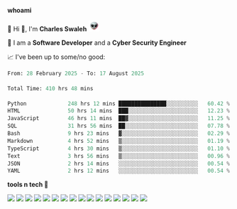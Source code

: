 **whoami**

🤪 Hi 👋, I'm **Charles Swaleh** <img src="alien.gif" height="25px">

🤖 I am a **Software Developer** and a **Cyber Security Engineer**

📈 I've been up to some/no good:

<!--START_SECTION:waka-->

```python
From: 28 February 2025 - To: 17 August 2025

Total Time: 410 hrs 48 mins

Python             248 hrs 12 mins ███████████████░░░░░░░░░░   60.42 %
HTML               50 hrs 14 mins  ███░░░░░░░░░░░░░░░░░░░░░░   12.23 %
JavaScript         46 hrs 11 mins  ██▓░░░░░░░░░░░░░░░░░░░░░░   11.25 %
SQL                31 hrs 56 mins  ██░░░░░░░░░░░░░░░░░░░░░░░   07.78 %
Bash               9 hrs 23 mins   ▓░░░░░░░░░░░░░░░░░░░░░░░░   02.29 %
Markdown           4 hrs 52 mins   ▒░░░░░░░░░░░░░░░░░░░░░░░░   01.19 %
TypeScript         4 hrs 30 mins   ▒░░░░░░░░░░░░░░░░░░░░░░░░   01.10 %
Text               3 hrs 56 mins   ▒░░░░░░░░░░░░░░░░░░░░░░░░   00.96 %
JSON               2 hrs 14 mins   ░░░░░░░░░░░░░░░░░░░░░░░░░   00.54 %
YAML               2 hrs 12 mins   ░░░░░░░░░░░░░░░░░░░░░░░░░   00.54 %
```

<!--END_SECTION:waka-->


**tools n tech 🔭**

![](https://img.shields.io/badge/OS-Linux-informational?style=flat&logo=linux&logoColor=white&color=800020)
![](https://img.shields.io/badge/Code-JavaScript-informational?style=flat&logo=javascript&logoColor=white&color=800020)
![](https://img.shields.io/badge/Code-Python-informational?style=flat&logo=python&logoColor=white&color=800020)
![](https://img.shields.io/badge/Code-C-informational?style=flat&logo=c&logoColor=white&color=800020)
![](https://img.shields.io/badge/Code-Ruby-informational?style=flat&logo=ruby&logoColor=white&color=800020)
![](https://img.shields.io/badge/Code-Go-informational?style=flat&logo=go&logoColor=white&color=800020)
![](https://img.shields.io/badge/Framework-React-informational?style=flat&logo=react&logoColor=white&color=800020)
![](https://img.shields.io/badge/Framework-Django-informational?style=flat&logo=django&logoColor=white&color=800020)
![](https://img.shields.io/badge/Framework-Flask-informational?style=flat&logo=flask&logoColor=white&color=800020)
![](https://img.shields.io/badge/Framework-Rails-informational?style=flat&logo=Ruby&logoColor=white&color=800020)
![](https://img.shields.io/badge/Shell-Bash-informational?style=flat&logo=gnu-bash&logoColor=white&color=800020)
![](https://img.shields.io/badge/DB-PostgreSQL-informational?style=flat&logo=postgresql&logoColor=white&color=800020)
![](https://img.shields.io/badge/DB-MySQL-informational?style=flat&logo=mysql&logoColor=white&color=800020)
![](https://img.shields.io/badge/CI/CD-Docker-informational?style=flat&logo=docker&logoColor=white&color=800020)
![](https://img.shields.io/badge/CI/CD-Kubernetes-informational?style=flat&logo=kubernetes&logoColor=white&color=800020)
![](https://img.shields.io/badge/CI/CD-Jenkins-informational?style=flat&logo=jenkins&logoColor=white&color=800020)

<!-- **stats 🔭**

[![Charles's GitHub stats](https://github-readme-stats.vercel.app/api?username=mashm3ll0w&count_private=true&show_icons=true&theme=maroongold&include_all_commits=true)](https://github.com/anuraghazra/github-readme-stats)             [![Top Langs](https://github-readme-stats.vercel.app/api/top-langs/?username=mashm3ll0w&layout=compact&theme=maroongold&langs_count=6)](https://github.com/anuraghazra/github-readme-stats) -->
